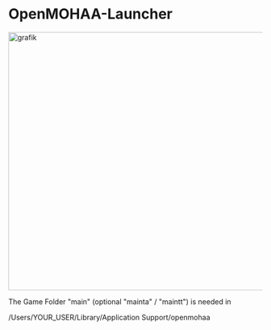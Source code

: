 # OpenMOHAA-Launcher

<img width="512" alt="grafik" src="https://github.com/user-attachments/assets/008dba40-0092-4609-9d41-cf7f79df423e">

The Game Folder "main" (optional "mainta" / "maintt") is needed in


/Users/YOUR_USER/Library/Application Support/openmohaa
